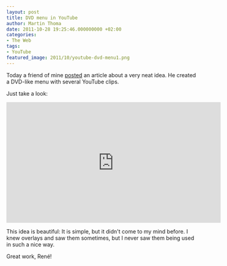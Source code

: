 ```yaml
---
layout: post
title: DVD menu in YouTube
author: Martin Thoma
date: 2011-10-28 19:25:46.000000000 +02:00
categories:
- The Web
tags:
- YouTube
featured_image: 2011/10/youtube-dvd-menu1.png
---
```

Today a friend of mine <a href="http://www.rene-pickhardt.de/first-youtube-dvd-online-for-ballads-n-bullets-by-in-legend/">posted</a> an article about a very neat idea. He created a DVD-like menu with several YouTube clips.

Just take a look:
<iframe width="560" height="315" src="http://www.youtube.com/embed/lSZNskw1AVw?rel=0" frameborder="0" allowfullscreen></iframe>


This idea is beautiful: It is simple, but it didn't come to my mind before. I knew overlays and saw them sometimes, but I never saw them being used in such a nice way.

Great work, Ren&eacute;!
